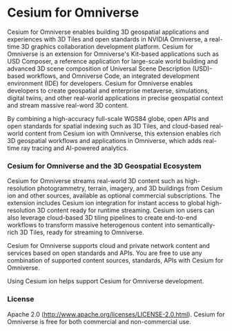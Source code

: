 # Cesium for Omniverse

Cesium for Omniverse enables building 3D geospatial applications and experiences with 3D Tiles and open standards in NVIDIA Omniverse, a real-time 3D graphics collaboration development platform. Cesium for Omniverse is an extension for Omniverse's Kit-based applications such as USD Composer, a reference application for large-scale world building and advanced 3D scene composition of Universal Scene Description (USD)-based workflows, and Omniverse Code, an integrated development environment (IDE) for developers. Cesium for Omniverse enables developers to create geospatial and enterprise metaverse, simulations, digital twins, and other real-world applications in precise geospatial context and stream massive real-word 3D content.

By combining a high-accuracy full-scale WGS84 globe, open APIs and open standards for spatial indexing such as 3D Tiles, and cloud-based real-world content from Cesium ion with Omniverse, this extension enables rich 3D geospatial workflows and applications in Omniverse, which adds real-time ray tracing and AI-powered analytics.

### Cesium for Omniverse and the 3D Geospatial Ecosystem

Cesium for Omniverse streams real-world 3D content such as high-resolution photogrammetry, terrain, imagery, and 3D buildings from Cesium ion and other sources, available as optional commercial subscriptions. The extension includes Cesium ion integration for instant access to global high-resolution 3D content ready for runtime streaming. Cesium ion users can also leverage cloud-based 3D tiling pipelines to create end-to-end workflows to transform massive heterogenous content into semantically-rich 3D Tiles, ready for streaming to Omniverse.

Cesium for Omniverse supports cloud and private network content and services based on open standards and APIs. You are free to use any combination of supported content sources, standards, APIs with Cesium for Omniverse.

Using Cesium ion helps support Cesium for Omniverse development.

### License

Apache 2.0 (http://www.apache.org/licenses/LICENSE-2.0.html). Cesium for Omniverse is free for both commercial and non-commercial use.
